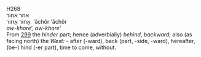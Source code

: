 H268  
אחר אחור  
אָחוֹר אָחוֹר ‎ ‘âchôr ‘âchôr  
*aw-khore‘,* *aw-khore‘*  
From [299](h0299) the *hinder* part; hence (adverbially) *behind*,
*backward*; also (as facing north) the *West: -* after (-ward), back
(part, -side, -ward), hereafter, (be-) hind (-er part), time to come,
without.  
